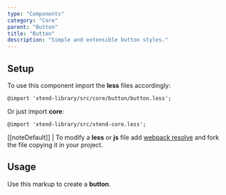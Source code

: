 ```yaml
---
type: "Components"
category: "Core"
parent: "Button"
title: "Button"
description: "Simple and extensible button styles."
---
```


## Setup

To use this component import the **less** files accordingly:

```less
@import 'xtend-library/src/core/button/button.less';
```

Or just import **core**:

```less
@import 'xtend-library/src/xtend-core.less';
```

[[noteDefault]]
| To modify a **less** or **js** file add [webpack resolve](/introduction/setup#usage-webpack) and fork the file copying it in your project.

## Usage

Use this markup to create a **button**.

<script type="text/plain" class="language-markup">
  <a href="#" class="btn btn-default">
    <!-- content -->
  </a>

  <button type="button" class="btn btn-default">
    <!-- content -->
  </button>

  <div class="btn btn-default">
    <!-- content -->
  </div>
</script>
